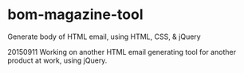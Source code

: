 # bom-magazine-tool
Generate body of HTML email, using HTML, CSS, &amp; jQuery

20150911
Working on another HTML email generating tool for another product at work, using jQuery.
